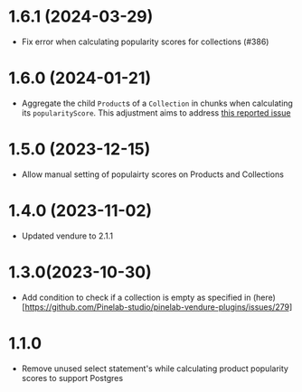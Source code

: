 # 1.6.1 (2024-03-29)

- Fix error when calculating popularity scores for collections (#386)

# 1.6.0 (2024-01-21)

- Aggregate the child `Product`s of a `Collection` in chunks when calculating its `popularityScore`. This adjustment aims to address [this reported issue](https://github.com/Pinelab-studio/pinelab-vendure-plugins/issues/303)

# 1.5.0 (2023-12-15)

- Allow manual setting of populairty scores on Products and Collections

# 1.4.0 (2023-11-02)

- Updated vendure to 2.1.1

# 1.3.0(2023-10-30)

- Add condition to check if a collection is empty as specified in (here)[https://github.com/Pinelab-studio/pinelab-vendure-plugins/issues/279]

# 1.1.0

- Remove unused select statement's while calculating product popularity scores to support Postgres
